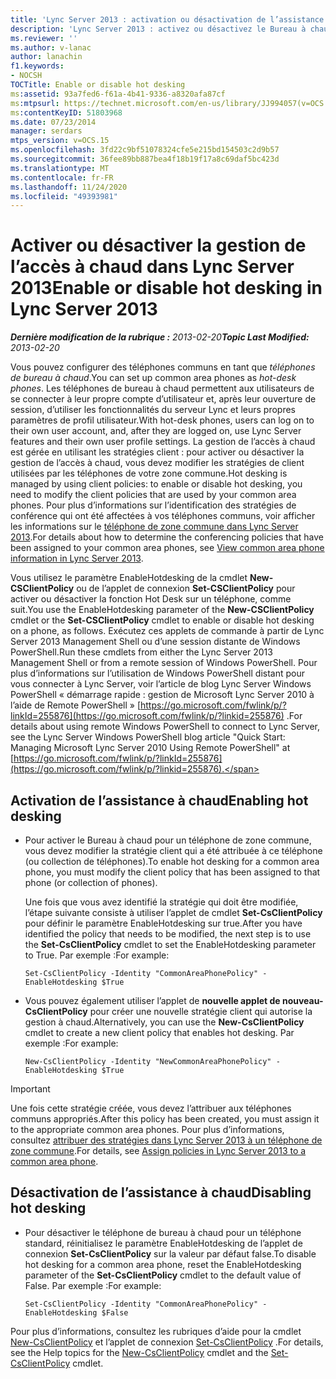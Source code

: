 ```yaml
---
title: 'Lync Server 2013 : activation ou désactivation de l’assistance à chaud'
description: 'Lync Server 2013 : activez ou désactivez le Bureau à chaud.'
ms.reviewer: ''
ms.author: v-lanac
author: lanachin
f1.keywords:
- NOCSH
TOCTitle: Enable or disable hot desking
ms:assetid: 93a7fed6-f61a-4b41-9336-a8320afa87cf
ms:mtpsurl: https://technet.microsoft.com/en-us/library/JJ994057(v=OCS.15)
ms:contentKeyID: 51803968
ms.date: 07/23/2014
manager: serdars
mtps_version: v=OCS.15
ms.openlocfilehash: 3fd22c9bf51078324cfe5e215bd154503c2d9b57
ms.sourcegitcommit: 36fee89bb887bea4f18b19f17a8c69daf5bc423d
ms.translationtype: MT
ms.contentlocale: fr-FR
ms.lasthandoff: 11/24/2020
ms.locfileid: "49393981"
---
```

# <a name="enable-or-disable-hot-desking-in-lync-server-2013"></a><span data-ttu-id="ef367-103">Activer ou désactiver la gestion de l’accès à chaud dans Lync Server 2013</span><span class="sxs-lookup"><span data-stu-id="ef367-103">Enable or disable hot desking in Lync Server 2013</span></span>

<div data-xmlns="http://www.w3.org/1999/xhtml">

<div class="topic" data-xmlns="http://www.w3.org/1999/xhtml" data-msxsl="urn:schemas-microsoft-com:xslt" data-cs="https://msdn.microsoft.com/">

<div data-asp="https://msdn2.microsoft.com/asp">



</div>

<div id="mainSection">

<div id="mainBody"><span data-ttu-id="ef367-104">

<span> </span></span><span class="sxs-lookup"><span data-stu-id="ef367-104">

<span> </span></span></span>

<span data-ttu-id="ef367-105">_**Dernière modification de la rubrique :** 2013-02-20_</span><span class="sxs-lookup"><span data-stu-id="ef367-105">_**Topic Last Modified:** 2013-02-20_</span></span>

<span data-ttu-id="ef367-106">Vous pouvez configurer des téléphones communs en tant que *téléphones de bureau à chaud*.</span><span class="sxs-lookup"><span data-stu-id="ef367-106">You can set up common area phones as *hot-desk phones*.</span></span> <span data-ttu-id="ef367-107">Les téléphones de bureau à chaud permettent aux utilisateurs de se connecter à leur propre compte d’utilisateur et, après leur ouverture de session, d’utiliser les fonctionnalités du serveur Lync et leurs propres paramètres de profil utilisateur.</span><span class="sxs-lookup"><span data-stu-id="ef367-107">With hot-desk phones, users can log on to their own user account, and, after they are logged on, use Lync Server features and their own user profile settings.</span></span> <span data-ttu-id="ef367-108">La gestion de l’accès à chaud est gérée en utilisant les stratégies client : pour activer ou désactiver la gestion de l’accès à chaud, vous devez modifier les stratégies de client utilisées par les téléphones de votre zone commune.</span><span class="sxs-lookup"><span data-stu-id="ef367-108">Hot desking is managed by using client policies: to enable or disable hot desking, you need to modify the client policies that are used by your common area phones.</span></span> <span data-ttu-id="ef367-109">Pour plus d’informations sur l’identification des stratégies de conférence qui ont été affectées à vos téléphones communs, voir afficher les informations sur le [téléphone de zone commune dans Lync Server 2013](lync-server-2013-view-common-area-phone-information.md).</span><span class="sxs-lookup"><span data-stu-id="ef367-109">For details about how to determine the conferencing policies that have been assigned to your common area phones, see [View common area phone information in Lync Server 2013](lync-server-2013-view-common-area-phone-information.md).</span></span>

<span data-ttu-id="ef367-110">Vous utilisez le paramètre EnableHotdesking de la cmdlet **New-CSClientPolicy** ou de l’applet de connexion **Set-CSClientPolicy** pour activer ou désactiver la fonction Hot Desk sur un téléphone, comme suit.</span><span class="sxs-lookup"><span data-stu-id="ef367-110">You use the EnableHotdesking parameter of the **New-CSClientPolicy** cmdlet or the **Set-CSClientPolicy** cmdlet to enable or disable hot desking on a phone, as follows.</span></span> <span data-ttu-id="ef367-111">Exécutez ces applets de commande à partir de Lync Server 2013 Management Shell ou d’une session distante de Windows PowerShell.</span><span class="sxs-lookup"><span data-stu-id="ef367-111">Run these cmdlets from either the Lync Server 2013 Management Shell or from a remote session of Windows PowerShell.</span></span> <span data-ttu-id="ef367-112">Pour plus d’informations sur l’utilisation de Windows PowerShell distant pour vous connecter à Lync Server, voir l’article de blog Lync Server Windows PowerShell « démarrage rapide : gestion de Microsoft Lync Server 2010 à l’aide de Remote PowerShell » [https://go.microsoft.com/fwlink/p/?linkId=255876](https://go.microsoft.com/fwlink/p/?linkid=255876) .</span><span class="sxs-lookup"><span data-stu-id="ef367-112">For details about using remote Windows PowerShell to connect to Lync Server, see the Lync Server Windows PowerShell blog article "Quick Start: Managing Microsoft Lync Server 2010 Using Remote PowerShell" at [https://go.microsoft.com/fwlink/p/?linkId=255876](https://go.microsoft.com/fwlink/p/?linkid=255876).</span></span>

<div>


<div>

## <a name="enabling-hot-desking"></a><span data-ttu-id="ef367-113">Activation de l’assistance à chaud</span><span class="sxs-lookup"><span data-stu-id="ef367-113">Enabling hot desking</span></span>

  - <span data-ttu-id="ef367-114">Pour activer le Bureau à chaud pour un téléphone de zone commune, vous devez modifier la stratégie client qui a été attribuée à ce téléphone (ou collection de téléphones).</span><span class="sxs-lookup"><span data-stu-id="ef367-114">To enable hot desking for a common area phone, you must modify the client policy that has been assigned to that phone (or collection of phones).</span></span>
    
    <span data-ttu-id="ef367-115">Une fois que vous avez identifié la stratégie qui doit être modifiée, l’étape suivante consiste à utiliser l’applet de cmdlet **Set-CsClientPolicy** pour définir le paramètre EnableHotdesking sur true.</span><span class="sxs-lookup"><span data-stu-id="ef367-115">After you have identified the policy that needs to be modified, the next step is to use the **Set-CsClientPolicy** cmdlet to set the EnableHotdesking parameter to True.</span></span> <span data-ttu-id="ef367-116">Par exemple :</span><span class="sxs-lookup"><span data-stu-id="ef367-116">For example:</span></span>
    
        Set-CsClientPolicy -Identity "CommonAreaPhonePolicy" - EnableHotdesking $True

  - <span data-ttu-id="ef367-117">Vous pouvez également utiliser l’applet de **nouvelle applet de nouveau-CsClientPolicy** pour créer une nouvelle stratégie client qui autorise la gestion à chaud.</span><span class="sxs-lookup"><span data-stu-id="ef367-117">Alternatively, you can use the **New-CsClientPolicy** cmdlet to create a new client policy that enables hot desking.</span></span> <span data-ttu-id="ef367-118">Par exemple :</span><span class="sxs-lookup"><span data-stu-id="ef367-118">For example:</span></span>
    
        New-CsClientPolicy -Identity "NewCommonAreaPhonePolicy" - EnableHotdesking $True

</div>

<div>


> [!IMPORTANT]  
> <span data-ttu-id="ef367-119">Une fois cette stratégie créée, vous devez l’attribuer aux téléphones communs appropriés.</span><span class="sxs-lookup"><span data-stu-id="ef367-119">After this policy has been created, you must assign it to the appropriate common area phones.</span></span> <span data-ttu-id="ef367-120">Pour plus d’informations, consultez <A href="lync-server-2013-assign-policies-to-a-common-area-phone.md">attribuer des stratégies dans Lync Server 2013 à un téléphone de zone commune</A>.</span><span class="sxs-lookup"><span data-stu-id="ef367-120">For details, see <A href="lync-server-2013-assign-policies-to-a-common-area-phone.md">Assign policies in Lync Server 2013 to a common area phone</A>.</span></span>



</div>

<div>

## <a name="disabling-hot-desking"></a><span data-ttu-id="ef367-121">Désactivation de l’assistance à chaud</span><span class="sxs-lookup"><span data-stu-id="ef367-121">Disabling hot desking</span></span>

  - <span data-ttu-id="ef367-122">Pour désactiver le téléphone de bureau à chaud pour un téléphone standard, réinitialisez le paramètre EnableHotdesking de l’applet de connexion **Set-CsClientPolicy** sur la valeur par défaut false.</span><span class="sxs-lookup"><span data-stu-id="ef367-122">To disable hot desking for a common area phone, reset the EnableHotdesking parameter of the **Set-CsClientPolicy** cmdlet to the default value of False.</span></span> <span data-ttu-id="ef367-123">Par exemple :</span><span class="sxs-lookup"><span data-stu-id="ef367-123">For example:</span></span>
    
        Set-CsClientPolicy -Identity "CommonAreaPhonePolicy" - EnableHotdesking $False

</div>

<span data-ttu-id="ef367-124">Pour plus d’informations, consultez les rubriques d’aide pour la cmdlet [New-CsClientPolicy](https://docs.microsoft.com/powershell/module/skype/New-CsClientPolicy) et l’applet de connexion [Set-CsClientPolicy](https://docs.microsoft.com/powershell/module/skype/Set-CsClientPolicy) .</span><span class="sxs-lookup"><span data-stu-id="ef367-124">For details, see the Help topics for the [New-CsClientPolicy](https://docs.microsoft.com/powershell/module/skype/New-CsClientPolicy) cmdlet and the [Set-CsClientPolicy](https://docs.microsoft.com/powershell/module/skype/Set-CsClientPolicy) cmdlet.</span></span>

<span data-ttu-id="ef367-125"></div>

</div>

<span> </span>

</div>

</div>

</span><span class="sxs-lookup"><span data-stu-id="ef367-125"></div>

</div>

<span> </span>

</div>

</div>

</span></span></div>

